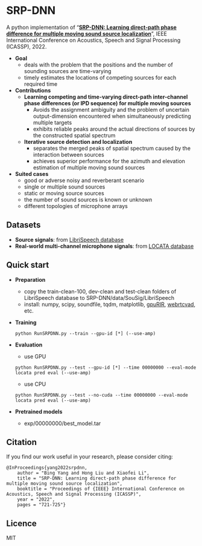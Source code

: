 # SRP-DNN
A python implementation of “**<a href="https://ieeexplore.ieee.org/document/9746624" target="_blank">SRP-DNN: Learning direct-path phase difference for multiple moving sound source localization</a>**”, IEEE International Conference on Acoustics, Speech and Signal Processing (ICASSP), 2022.

+ **Goal**
  - deals with the problem that the positions and the number of sounding sources are time-varying 
  - timely estimates the locations of competing sources for each required time
+ **Contributions** 
  - **Learning competing and time-varying direct-path inter-channel phase differences (or IPD sequence) for multiple moving sources**
    - Avoids the assignment ambiguity and the problem of uncertain output-dimension encountered when simultaneously predicting multiple targets
    - exhibits reliable peaks around the actual directions of sources by the constructed spatial spectrum
  - **Iterative source detection and localization**
    - separates the merged peaks of spatial spectrum caused by the interaction between sources
    - achieves superior performance for the azimuth and elevation estimation of multiple moving sound sources
+ **Suited cases** 
  - good or adverse noisy and reverberant scenario
  - single or multiple sound sources
  - static or moving source sources
  - the number of sound sources is known or unknown
  - different topologies of microphone arrays
        

## Datasets
+ **Source signals**: from <a href="http://www.openslr.org/12/" target="_blank">LibriSpeech database</a> 
+ **Real-world multi-channel microphone signals**: from <a href="https://www.locata.lms.tf.fau.de/datasets/" target="_blank">LOCATA database</a> 
  
## Quick start
+ **Preparation**
  - copy the train-clean-100, dev-clean and test-clean folders of LibriSpeech database to SRP-DNN/data/SouSig/LibriSpeech
  - install: numpy, scipy, soundfile, tqdm, matplotlib, <a href="https://github.com/DavidDiazGuerra/gpuRIR" target="_blank">gpuRIR</a>, <a href="https://github.com/wiseman/py-webrtcvad" target="_blank">webrtcvad</a>, etc.
 
+ **Training**
  ```
  python RunSRPDNN.py --train --gpu-id [*] (--use-amp)
  ```
+ **Evaluation**
  - use GPU
  ```
  python RunSRPDNN.py --test --gpu-id [*] --time 00000000 --eval-mode locata pred eval (--use-amp)
  ```
  - use CPU
  ```
  python RunSRPDNN.py --test --no-cuda --time 00000000 --eval-mode locata pred eval (--use-amp)
  ```
+ **Pretrained models**
  - exp/00000000/best_model.tar 

## Citation
If you find our work useful in your research, please consider citing:
```
@InProceedings{yang2022srpdnn,
    author = "Bing Yang and Hong Liu and Xiaofei Li",
    title = "SRP-DNN: Learning direct-path phase difference for multiple moving sound source localization",
    booktitle = "Proceedings of {IEEE} International Conference on Acoustics, Speech and Signal Processing (ICASSP)",
    year = "2022",
    pages = "721-725"}
```

## Licence
MIT
